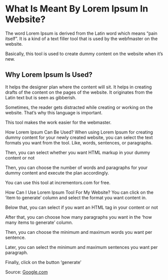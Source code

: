 # What Is Meant By Lorem Ipsum In Website?

The word Lorem Ipsum is derived from the Latin word which means “pain itself”. It is a kind of a text filler tool that is used by the webfmaster on the website.

Basically, this tool is used to create dummy content on the website when it’s new.

## Why Lorem Ipsum Is Used?

It helps the designer plan where the content will sit. It helps in creating drafts of the content on the pages of the website. It originates from the Latin text but is seen as gibberish.

Sometimes, the reader gets distracted while creating or working on the website. That’s why this language is important.

This tool makes the work easier for the webmaster.

How Lorem Ipsum Can Be Used?
When using Lorem Ipsum for creating dummy content for your newly created website, you can select the text formats you want from the tool. Like, words, sentences, or paragraphs.

Then, you can select whether you want HTML markup in your dummy content or not

Then, you can choose the number of words and paragraphs for your dummy content and execute the plan accordingly.

You can use this tool at incrementors.com for free.

How Can I Use Lorem Ipsum Tool For My Website?
You can click on the ‘item to generate’ column and select the format you want content in.

Below that, you can select if you want an HTML tag in your content or not

After that, you can choose how many paragraphs you want in the ‘how many items to generate’ column.

Then, you can choose the minimum and maximum words you want per sentence.

Later, you can select the minimum and maximum sentences you want per paragraph.

Finally, click on the button ‘generate’

Source: [Google.com](https://google.com)
